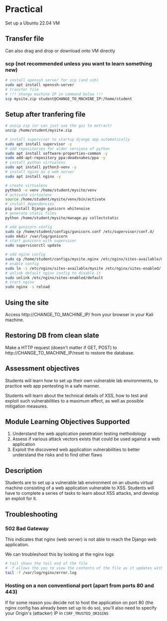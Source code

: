 # Practical

Set up a Ubuntu 22.04 VM

## Transfer file

Can also drag and drop or download onto VM directly

### scp (not recommended unless you want to learn something new)

```bash
# install openssh server for scp (and ssh)
sudo apt install openssh-server
# transfer file
# !!! change machine IP in command below !!!
scp mysite.zip student@CHANGE_TO_MACHINE_IP:/home/student
```

## Setup after tranfering file

```bash
# unzip zip (or can just use the gui to extract)
unzip /home/student/mysite.zip

# install supervisor to startup django app automatically
sudo apt install supervisor -y
# add repositories for older versions of python
sudo apt install software-properties-common -y
sudo add-apt-repository ppa:deadsnakes/ppa -y
# install python virtualenv
sudo apt install python3-venv -y
# install nginx as a web server
sudo apt install nginx -y

# create virtualenv
python3 -m venv /home/student/mysite/venv
# activate virtualenv
source /home/student/mysite/venv/bin/activate
# install dependencies
pip install Django gunicorn whitenoise
# generate static files
python /home/student/mysite/manage.py collectstatic

# add gunicorn config
sudo cp /home/student/configs/gunicorn.conf /etc/supervisor/conf.d/
sudo mkdir /var/log/gunicorn
# start gunicorn with supervisor
sudo supervisorctl update

# add nginx config
sudo cp /home/student/configs/mysite.nginx /etc/nginx/sites-available/mysite
# enable config
sudo ln -s /etc/nginx/sites-available/mysite /etc/nginx/sites-enabled/
# unlink default nginx config to disable it
sudo unlink /etc/nginx/sites-enabled/default
# start nginx
sudo nginx -s reload
```

## Using the site

Access http://CHANGE_TO_MACHINE_IP/ from your browser in your Kali machine.

## Restoring DB from clean slate

Make a HTTP request (doesn't matter if GET, POST) to http://CHANGE_TO_MACHINE_IP/reset to restore the database.

## Assessment objectives

Students will learn how to set up their own vulnerable lab environments, to practice web app pentesting in a safe manner.

Students will learn about the technical details of XSS, how to test and exploit such vulnerabilities to a maximum effect, as well as possible mitigation measures.

## Module Learning Objectives Supported

1. Understand the web application penetration testing methodology
2. Assess if various attack vectors exists that could be used against a web application
3. Exploit the discovered web application vulnerabilities to better understand the risks and to find other flaws

## Description

Students are to set up a vulnerable lab environment on an ubuntu virtual machine consisting of a web application vulnerable to XSS. Students will have to complete a series of tasks to learn about XSS attacks, and develop an exploit for it.

## Troubleshooting

### 502 Bad Gateway

This indicates that nginx (web server) is not able to reach the Django web application.

We can troubleshoot this by looking at the nginx logs

```bash
# tail shows the tail end of the file
# -f allows the you to view the contents of the file as it updates with new data
tail -f /var/log/nginx/error.log
```

### Hosting on a non conventional port (apart from ports 80 and 443)

If for some reason you decide not to host the application on port 80 (the nginx config has already been set up to do so), you'll also need to specify your Origin's (attacker) IP in `CSRF_TRUSTED_ORIGINS`
